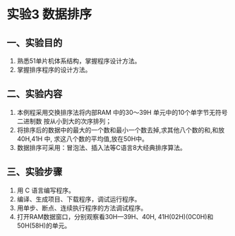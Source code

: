 # 实验3 数据排序

## 一、实验目的
1. 熟悉51单片机体系结构，掌握程序设计方法。
2. 掌握排序程序的设计方法。

## 二、实验内容
1. 本例程采用交换排序法将内部RAM 中的30～39H 单元中的10个单字节无符号二进制数
按从小到大的次序排列；
2. 将排序后的数据中的最大的一个数和最小一个数去掉,求其他八个数的和,和放40H,41H
中, 求这八个数的平均值,放在50H中。
3. 数据排序可采用：冒泡法、插入法等C语言8大经典排序算法。

## 三、实验步骤
1. 用 C 语言编写程序。
2. 编译、生成项目、下载程序，调试运行程序。
3. 用单步、断点、连续执行程序的方法调试程序。
4. 打开RAM数据窗口，分别观察看30H—39H、40H, 41H(02H)(0C0H)和50H(58H)的单元。